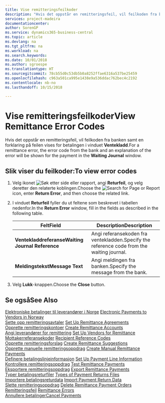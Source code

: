 ```yaml
---
title: Vise remitteringsfeilkoder
description: "Hvis det oppstår en remitteringsfeil, vil feilkoden fra banken samt en forklaring på feilen vises for betalingen i vinduet **Ventekladd**."
services: project-madeira
documentationcenter: 
author: SorenGP
ms.service: dynamics365-business-central
ms.topic: article
ms.devlang: na
ms.tgt_pltfrm: na
ms.workload: na
ms.search.keywords: 
ms.date: 10/01/2018
ms.author: sgroespe
ms.translationtype: HT
ms.sourcegitcommit: 78cb55d0c53db5b0a8252ffae6316a537be25459
ms.openlocfilehash: c963a501ca995e1438e9a536ddac762bec4c2192
ms.contentlocale: nb-no
ms.lasthandoff: 10/15/2018

---
```

# <a name="view-remittance-error-codes"></a><span data-ttu-id="9eb55-103">Vise remitteringsfeilkoder</span><span class="sxs-lookup"><span data-stu-id="9eb55-103">View Remittance Error Codes</span></span>
<span data-ttu-id="9eb55-104">Hvis det oppstår en remitteringsfeil, vil feilkoden fra banken samt en forklaring på feilen vises for betalingen i vinduet **Ventekladd**.</span><span class="sxs-lookup"><span data-stu-id="9eb55-104">For a remittance error, the error code from the bank and an explanation of the error will be shown for the payment in the **Waiting Journal** window.</span></span>  

## <a name="to-view-error-codes"></a><span data-ttu-id="9eb55-105">Slik viser du feilkoder:</span><span class="sxs-lookup"><span data-stu-id="9eb55-105">To view error codes</span></span>  

1.  <span data-ttu-id="9eb55-106">Velg ikonet ![Søk etter side eller rapport](../../media/ui-search/search_small.png "Søk etter side eller rapport"), angi **Returfeil**, og velg deretter den relaterte koblingen.</span><span class="sxs-lookup"><span data-stu-id="9eb55-106">Choose the ![Search for Page or Report](../../media/ui-search/search_small.png "Search for Page or Report icon") icon, enter **Return Error**, and then choose the related link.</span></span>  
2.  <span data-ttu-id="9eb55-107">I vinduet **Returfeil** fyller du ut feltene som beskrevet i tabellen nedenfor.</span><span class="sxs-lookup"><span data-stu-id="9eb55-107">In the **Return Error** window, fill in the fields as described in the following table.</span></span>  

    |<span data-ttu-id="9eb55-108">Felt</span><span class="sxs-lookup"><span data-stu-id="9eb55-108">Field</span></span>|<span data-ttu-id="9eb55-109">Description</span><span class="sxs-lookup"><span data-stu-id="9eb55-109">Description</span></span>|  
    |---------------------------------|---------------------------------------|  
    |<span data-ttu-id="9eb55-110">**Ventekladdreferanse**</span><span class="sxs-lookup"><span data-stu-id="9eb55-110">**Waiting Journal Reference**</span></span>|<span data-ttu-id="9eb55-111">Angi referansekoden fra ventekladden.</span><span class="sxs-lookup"><span data-stu-id="9eb55-111">Specify the reference code from the waiting journal.</span></span>|  
    |<span data-ttu-id="9eb55-112">**Meldingstekst**</span><span class="sxs-lookup"><span data-stu-id="9eb55-112">**Message Text**</span></span>|<span data-ttu-id="9eb55-113">Angi meldingen fra banken.</span><span class="sxs-lookup"><span data-stu-id="9eb55-113">Specify the message from the bank.</span></span>|  

3.  <span data-ttu-id="9eb55-114">Velg **Lukk**-knappen.</span><span class="sxs-lookup"><span data-stu-id="9eb55-114">Choose the **Close** button.</span></span>  

## <a name="see-also"></a><span data-ttu-id="9eb55-115">Se også</span><span class="sxs-lookup"><span data-stu-id="9eb55-115">See Also</span></span>  
 <span data-ttu-id="9eb55-116">[Elektroniske betalinger til leverandører i Norge](electronic-payments-to-vendors-in-norway.md) </span><span class="sxs-lookup"><span data-stu-id="9eb55-116">[Electronic Payments to Vendors in Norway](electronic-payments-to-vendors-in-norway.md) </span></span>  
 <span data-ttu-id="9eb55-117">[Sette opp remitteringsavtaler](how-to-set-up-remittance-agreements.md) </span><span class="sxs-lookup"><span data-stu-id="9eb55-117">[Set Up Remittance Agreements](how-to-set-up-remittance-agreements.md) </span></span>  
 <span data-ttu-id="9eb55-118">[Opprette remitteringskontoer](how-to-create-remittance-accounts.md) </span><span class="sxs-lookup"><span data-stu-id="9eb55-118">[Create Remittance Accounts](how-to-create-remittance-accounts.md) </span></span>  
 <span data-ttu-id="9eb55-119">[Angi leverandører for remittering](how-to-set-up-vendors-for-remittance.md) </span><span class="sxs-lookup"><span data-stu-id="9eb55-119">[Set Up Vendors for Remittance](how-to-set-up-vendors-for-remittance.md) </span></span>  
 <span data-ttu-id="9eb55-120">[Mottakerreferansekoder](recipient-reference-codes.md) </span><span class="sxs-lookup"><span data-stu-id="9eb55-120">[Recipient Reference Codes](recipient-reference-codes.md) </span></span>  
 <span data-ttu-id="9eb55-121">[Opprette remitteringsforslag](how-to-create-remittance-suggestions.md) </span><span class="sxs-lookup"><span data-stu-id="9eb55-121">[Create Remittance Suggestions](how-to-create-remittance-suggestions.md) </span></span>  
 <span data-ttu-id="9eb55-122">[Opprette manuelle remitteringsoppdrag](how-to-create-manual-remittance-payments.md) </span><span class="sxs-lookup"><span data-stu-id="9eb55-122">[Create Manual Remittance Payments](how-to-create-manual-remittance-payments.md) </span></span>  
 <span data-ttu-id="9eb55-123">[Definere betalingslinjeinformasjon](how-to-set-up-payment-line-information.md) </span><span class="sxs-lookup"><span data-stu-id="9eb55-123">[Set Up Payment Line Information](how-to-set-up-payment-line-information.md) </span></span>  
 <span data-ttu-id="9eb55-124">[Kontrollere remitteringsoppdrag](how-to-test-remittance-payments.md) </span><span class="sxs-lookup"><span data-stu-id="9eb55-124">[Test Remittance Payments](how-to-test-remittance-payments.md) </span></span>  
 <span data-ttu-id="9eb55-125">[Eksportere remitteringsoppdrag](how-to-export-remittance-payments.md) </span><span class="sxs-lookup"><span data-stu-id="9eb55-125">[Export Remittance Payments](how-to-export-remittance-payments.md) </span></span>  
 <span data-ttu-id="9eb55-126">[Typer betalingsreturfiler](types-of-payment-returns-files.md) </span><span class="sxs-lookup"><span data-stu-id="9eb55-126">[Types of Payment Returns Files](types-of-payment-returns-files.md) </span></span>  
 <span data-ttu-id="9eb55-127">[Importere betalingsreturdata](how-to-import-payment-return-data.md) </span><span class="sxs-lookup"><span data-stu-id="9eb55-127">[Import Payment Return Data](how-to-import-payment-return-data.md) </span></span>  
 <span data-ttu-id="9eb55-128">[Slette remitteringsoppdrag](how-to-delete-remittance-payment-orders.md) </span><span class="sxs-lookup"><span data-stu-id="9eb55-128">[Delete Remittance Payment Orders](how-to-delete-remittance-payment-orders.md) </span></span>  
 <span data-ttu-id="9eb55-129">[Remitteringsfeil](remittance-errors.md) </span><span class="sxs-lookup"><span data-stu-id="9eb55-129">[Remittance Errors](remittance-errors.md) </span></span>  
 [<span data-ttu-id="9eb55-130">Annullere betalinger</span><span class="sxs-lookup"><span data-stu-id="9eb55-130">Cancel Payments</span></span>](how-to-cancel-payments.md)

